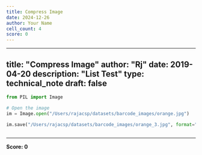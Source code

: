 ```yaml
---
title: Compress Image
date: 2024-12-26
author: Your Name
cell_count: 4
score: 0
---
```


---
title: "Compress Image"
author: "Rj"
date: 2019-04-20
description: "List Test"
type: technical_note
draft: false
---

```python
from PIL import Image
```


```python
# Open the image
im = Image.open("/Users/rajacsp/datasets/barcode_images/orange.jpg")

im.save("/Users/rajacsp/datasets/barcode_images/orange_3.jpg", format="JPEG", quality=70)
```


```python

```


---
**Score: 0**